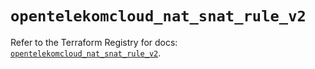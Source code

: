 # `opentelekomcloud_nat_snat_rule_v2`

Refer to the Terraform Registry for docs: [`opentelekomcloud_nat_snat_rule_v2`](https://registry.terraform.io/providers/opentelekomcloud/opentelekomcloud/1.36.4/docs/resources/nat_snat_rule_v2).
